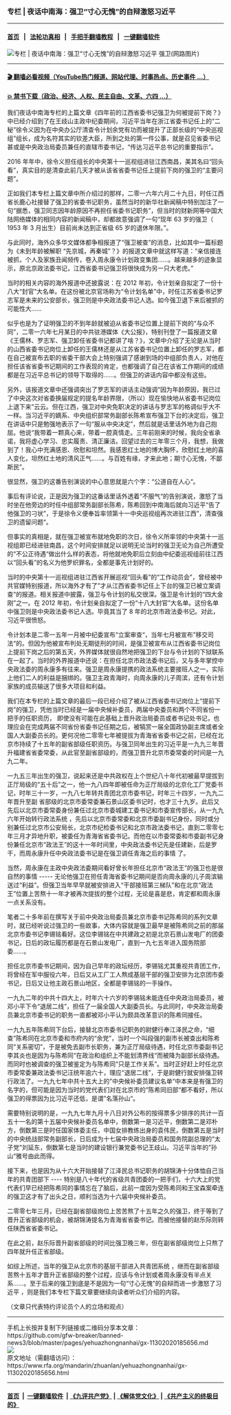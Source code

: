 ### 专栏 | 夜话中南海：强卫“寸心无愧”的自辩激怒习近平
------------------------

#### [首页](https://github.com/gfw-breaker/banned-news3/blob/master/README.md) &nbsp;&nbsp;|&nbsp;&nbsp; [法轮功真相](https://github.com/begood0513/basic/blob/master/README.md)  &nbsp;&nbsp;|&nbsp;&nbsp; [手把手翻墙教程](https://github.com/gfw-breaker/guides/wiki)  &nbsp;&nbsp;|&nbsp;&nbsp; [一键翻墙软件](https://github.com/gfw-breaker/nogfw/blob/master/README.md)  



<div id="headerimg">
 <img alt="专栏 | 夜话中南海：强卫“寸心无愧”的自辩激怒习近平" src="https://www.rfa.org/mandarin/zhuanlan/yehuazhongnanhai/gx-11302020185656.html/@@images/2bf8788b-96ba-4ab8-871b-d02106dd8cb6.jpeg" title="专栏 | 夜话中南海：强卫“寸心无愧”的自辩激怒习近平"/>
 <span class="lead_image_caption">
  强卫(网路图片)
 </span>
 <!-- zoomattribute -->
</div>

<hr/>


#### [ 🎬  翻墙必看视频（YouTube热门频道、网站代理、时事热点、历史事件 ...）](https://github.com/gfw-breaker/links/blob/master/banned.md)

#### [ 💥  禁书下载（政治、经济、人权、民主自由、文革、六四 ...）](https://github.com/gfw-breaker/books/blob/master/README.md)

<div id="storytext">
 <div class="sidebar">
 </div>
 <p>
 </p>
 <p>
  我们夜话中南海专栏的上篇文章《四年前的江西省委书记强卫为何被提前下岗？》中已经介绍到了在王歧山主政中纪委期间，习近平当年在浙江省委书记任上的“二秘”徐令义因为在中央办公厅清查令计划余党有功而被提升了正部长级的“中央巡视组”组长，成为名符其实的钦差大臣，所到之处的第一件公事，就是召见省委书记甚或是中央政治局委员兼任的直辖市委书记，“传达习近平总书记的重要指示”。
 </p>
 <p>
  <span>
   2016
   <span>
    年年中，徐令义担任组长的中央第十一巡视组进驻江西南昌，美其名曰“回头看”，真实目的是清查此前几天才被从该省省委书记任上提前下岗的强卫的“主要问题”。
   </span>
  </span>
 </p>
 <p>
  <span>
   正如我们本专栏上篇文章中所介绍过的那样，二零一六年六月二十九日，时任江西省长鹿心社接替了强卫的省委书记职务，虽然当时的新华社新闻稿中特别加注了一句“据悉，强卫同志因年龄原因不再担任省委书记职务”，但当时的财新网等中国大陆网络媒体的相同内容的新闻稿中，却都故意强调了一句“现年
  </span>
  <span>
   63
   <span>
    岁的强卫（
   </span>
   1953
   <span>
    年
   </span>
   3
   <span>
    月出生）目前尚未达到正省级
   </span>
   65
   <span>
    岁的退休年限。”。
   </span>
  </span>
 </p>
 <p>
  <span>
   与此同时，海外众多华文媒体都争相报道了“强卫被查”的消息，比如其中一篇标题为《未到年龄被解职
  </span>
  <span>
   <span>
    “先京城，再秦城”？》的报道文章中就这样写道：“亲信接连被抓，个人及家族丑闻频传，卷入周永康令计划政变集团……。越来越多的迹象显示，原北京政法委书记，江西省委书记强卫将很快成为另一只大老虎。”
   </span>
  </span>
 </p>
 <p>
  <span>
   当时的相关内容的海外报道中还披露说：在
  </span>
  <span>
   2012
   <span>
    年初，令计划亲自拟定了一份十八大“封官”大名单。在这份被北京官场称为“令计划名单”中，时任江苏省委书记罗志军是未来的公安部长，强卫则是中央政法委书记人选。如今强卫退下来后被抓的可能性大……
   </span>
  </span>
 </p>
 <p>
  <span>
   似乎也是为了证明强卫的不到年龄就被迫从省委书记位置上提前下岗的“与众不同”，二零一六年七月某日的中共驻港媒体《大公报》，特别刊登了一篇报道文章《王儒林、罗志军、强卫卸任省委书记都讲了啥？》，文章中介绍了无论是从当时的山西省委书记岗位上卸任的王儒林还是从江苏省委书记位置上卸任的罗志军，都在自己被宣布去职的省委干部大会上特别强调了感谢到场的中组部负责人，对他在担任该省省委书记期间的工作表现的肯定，也都强调了自己在该省工作期间的成绩都是在习近平总书记的领导下取得的……。但强卫的讲话内容中都没有这些。
  </span>
 </p>
 <p>
  <span>
   另外，该报道文章中还强调突出了罗志军的讲话主动强调“因为年龄原因，我已过了中央这次对省委换届规定的提名年龄界限，（所以）现在愉快地从省委书记岗位上退下来”云云。但在江西，强卫对中央免职决定的讲话与罗志军的格调似乎大不一样。当习近平的嫡系、中央组织部常务副部长陈希宣布强卫下台的决定后，强卫在讲话中只是勉强地表示了一句“服从中央决定”，然后就是话里话外地为自己抱屈。他说“我带着一颗真心来，带着一腔真情走。三年前刚来的时候，我向全省承诺，我将虚心学习、忠实履责、清正廉洁。回望过去的三年零三个月，我想，我做到了！我心中充满感恩、欣慰和坦然。我感恩红土地的博大胸怀，欣慰红土地的喜人变化，坦然红土地的清风正气……。与百姓有缘，才来此地；期寸心无愧，不鄙斯民”。
  </span>
 </p>
 <p>
  <span>
   很显然，强卫的这番告别演说的中心意思就是六个字：“公道自在人心“。
  </span>
 </p>
 <p>
  <span>
   事后有评论说，正是因为强卫的这番话里话外透着“不服气“的告别演说，激怒了当时坐在他旁边的时任中组部常务副部长陈希，陈希回到中南海后就向习近平“告了他强卫的刁状”，于是徐令义便奉旨率领第十一中央巡视组再次进驻江西”，清查强卫的遗留问题“。
  </span>
 </p>
 <p>
  <span>
   但事实的真相是，就在强卫被宣布就地免职的次日，徐令义所率领的中央第十一巡视组即已经进驻南昌，这个时间安排就足以说明无论当时的强卫无论为自己所遭受的“不公正待遇“做出什么样的表态，将他就地免职后立刻由中纪委巡视组前往江西以“回头看”的名义为他罗织罪名，全都是事先计划好的。
  </span>
 </p>
 <p>
  <span>
   当时的中央第十一巡视组进驻江西省开展巡视“回头看”的“工作动员会”，曾经被中共官媒特别报道，所以海外才有了”才从江西省委书记任上下台的强卫已被立案调查“的报道。相关报道中披露，强卫与令计划的私交很深。强卫是令计划的“四大金刚”之一。在
  </span>
  <span>
   2012
   <span>
    年初，令计划亲自拟定了一份“十八大封官”大名单。这份名单中强卫则是中央政法委书记人选。毕竟其当了
   </span>
   8
   <span>
    年的北京市政法委书记。对此，习近平很愤怒。
   </span>
  </span>
 </p>
 <p>
  <span>
   令计划本是二零一五年一月被中纪委宣布“立案审查“，当年七月被宣布”移交司法“的。但因为他被宣布判处无期徒刑的时间，是强卫被宣布从江西省委书记岗位上提前下岗之后的第五天，外界媒体就很自然地把强卫的下台与令计划的下狱联系在一起了。当时的外界报道中还说：在担任北京市政法委书记后，又与多年掌控中央政法委的周永康多有往来。强卫是周永康提携的政法系统主要接班人之一，实际上他们二人的利益是捆绑的。强卫主政青海时，向周永康的儿子周滨，还有令计划家族的成员输送了很多大项目和利益。
  </span>
 </p>
 <p>
  <span>
   我们在本专栏的上篇文章的最后一段已经介绍了被从江西省委书记岗位上“提前下岗”的强卫，凭他当时已经是一届中央候补委员，两届中央委员和两个不同省份一把手的任职资历， 即使没有可能在此基础上晋升政治局委员或者书记处书记，也理应会在完成两届不同省份省委书记任期之后，被犒赏一届全国政协副主席或者全国人大副委员长的。更何况他二零零七年被提拔为青海省省委书记之前，已经在北京市持续了十五年的副省部级任职资历。与强卫同年出生的习近平是一九九三年晋升福建省省委常委，从此官至副省部级的，而强卫晋升北京市委常委的时间是一九九二年。
  </span>
 </p>
 <p>
  <span>
   一九五三年出生的强卫，说起来还是中共政权在上个世纪八十年代初被最早提拔到正厅局级的“五十后”之一，他一九八四年即被任命为正厅局级的北京化工厂党委书记，时年三十一岁，一九八七年转共青团北京市委书记，时年三十四岁，一九九二年晋升至副 省部级的北京市委常委兼石景山区委书记时，也才三十九岁。此后又先后以北京市委常委身份兼任过北京市委城建工委书记和市委宣传部长，从一九九六年开始转行政法系统 ，先后以北京市委常委和北京市委副书记身份，同时或分别兼任过北京市公安局长，北京市纪检委书记和北京市政法委书记，直到二零零七年三月才异地升职，被委任为青海省省委书记。而他在以市委常委和市委副书记身份兼任北京市“政法王”的这十一年时间里，中央政法委书记先是任建新，后是罗干，而周永康升任中央政法委书记是在强卫调任青海之后的事情 了。
  </span>
 </p>
 <p>
  <span>
   当然，周永康在主政中央政法委期间看好曾长年担任北京市“政法王”的强卫也是很自然的事情
  </span>
  <span>
   -----
   <span>
    无论他强卫在担任青海省委书记期间是否向周永康的儿子周滨输送过“利益”。但强卫当年早早就被安排进入“干部接班第三梯队”和在北京“政法王”位置上苦熬十一年才被再次提拔的整个过程，无论是喜是悲，肯定都和周永康一点关系没有。
   </span>
  </span>
 </p>
 <p>
  <span>
   笔者二十多年前在撰写关于前中央政治局委员兼北京市委书记陈希同的系列文章时，就已经听说过强卫的一些故事，大体内容就是强卫最早是被陈希同之前的那届北京市委书记李锡铭看好。这位李锡铭在中共建政之初是北京石景山发电厂的团委书记，日后的政坛履历都是在石景山发电厂，直到一九七五年进入国务院部委……。
  </span>
 </p>
 <p>
  <span>
   担任北京市委书记期间，因为自己早年的政坛经历，李锡铭尤其重视共青团工作，将曾经在军中服役六年，日后又从工厂工人熬成基层干部的强卫安排为北京团市委书记，日后又让他主政石景山地区，全都是李锡铭的一手操作。
  </span>
 </p>
 <p>
  <span>
   一九九二年的中共十四大上，时年六十六岁的李锡铭未能连任中央政治局委员，被邓小平下令“退居二线”，担任了一届全国人大副委员长。与此同时，中央政治局委员兼北京市委书记的职务一直都被邓小平认为颇具改革意识的陈希同接任。
  </span>
 </p>
 <p>
  <span>
   一九九五年陈希同下台后，接替北京市委书记职务的尉健行奉江泽民之命，“细查”陈希同在北京市委和市府内的“余党”，当时一个叫段强的副市长被查出和陈希同“关系密切”，于是被免去副市长职务，兼为正厅局级待遇，时任北京市委副书记李其炎也是因为与陈希同“在政治和组织上不能划清界线“而被降为副部长级待遇。而同时也被调查的强卫被鉴定为与陈希同“只是工作关系”。当时正好赶上时任北京市委常委兼政法委书记汪统年逾六十，理应“退居二线”，于是尉健行就安排强卫转行政法了。一九九七年中共十五大上的”中央候补委员建议名单“中本来是有强卫的名字的，但可能是因为当时的党代表们对在北京市的”陈希同旧部“都不看好，所以强卫的得票因为比习近平还低，是谓”名落孙山“。
  </span>
 </p>
 <p>
  <span>
   需要特别说明的是，一九九七年九月十八日对外公布的按得票多少排序的共计一百五十一名的第十五届中央候补委员名单中，倒数第一是习近平，倒数第二是邓朴方，倒数第三是时任国家体委主任，中国女排教练出身的袁伟民，倒数第五是当时的中央统战部常务副部长，日后成为十七届中央政治局委员和国务院副总理的“太子党”刘延东，倒数第七是当时的建设银行兼党委书记王歧山。习近平当年的”孙山“雅号由此而得。
  </span>
 </p>
 <p>
  <span>
   接下来，也是因为从十六大开始接替了江泽民总书记职务的胡锦涛十分体恤自己当年的共青团部下
  </span>
  <span>
   ----
   <span>
    特别是八十年代的省级共青团委的一把手们，十六大上的党代表们早已经把陈希同的事情忘在了脑后，此前一度因为受陈希同和王宝森案牵连的强卫这才有了出头之日，顺利当选为十六届中央候补委员。
   </span>
  </span>
 </p>
 <p>
  <span>
   二零零七年三月，已经在副省部级岗位上苦苦熬了十五年之久的强卫，终于等到了晋升正省部级的机会，被胡锦涛提名为青海省省委书记。而被他接替的赵乐际则转任陕西省省委书记。
  </span>
 </p>
 <p>
  <span>
   在此之前，赵乐际晋升副省部级的时间比强卫晚三年，但在副省部级岗位上只熬了四年就升任正省部级。
  </span>
 </p>
 <p>
  <span>
   如综上所述，当年的强卫从北京市的基层干部进入共青团系统 ，继而在副省部级苦熬十五年才晋升正省部级的整个过程，应该与令计划或者周永康没有半点关系……。至于后来的强卫到底是不是因为一句“寸心无愧”的自辩而进一步激怒了习近平 ，则是我们本专栏下篇文章要继续向读者听众们介绍的内容。
  </span>
 </p>
 <p>
  <span>
   （文章只代表特约评论员个人的立场和观点）
  </span>
 </p>
</div>

<hr/>
手机上长按并复制下列链接或二维码分享本文章：<br/>
https://github.com/gfw-breaker/banned-news3/blob/master/pages/yehuazhongnanhai/gx-11302020185656.md <br/>
<a href='https://github.com/gfw-breaker/banned-news3/blob/master/pages/yehuazhongnanhai/gx-11302020185656.md'><img src='https://github.com/gfw-breaker/banned-news3/blob/master/pages/yehuazhongnanhai/gx-11302020185656.md.png'/></a> <br/>
原文地址（需翻墙访问）：https://www.rfa.org/mandarin/zhuanlan/yehuazhongnanhai/gx-11302020185656.html


------------------------
#### [首页](https://github.com/gfw-breaker/banned-news3/blob/master/README.md) &nbsp;|&nbsp; [一键翻墙软件](https://github.com/gfw-breaker/nogfw/blob/master/README.md) &nbsp;| [《九评共产党》](https://github.com/gfw-breaker/9ping.md/blob/master/README.md#九评之一评共产党是什么) | [《解体党文化》](https://github.com/gfw-breaker/jtdwh.md/blob/master/README.md) | [《共产主义的终极目的》](https://github.com/gfw-breaker/gczydzjmd.md/blob/master/README.md)


<img src='http://gfw-breaker.win/banned-news3/pages/yehuazhongnanhai/gx-11302020185656.md' width='0px' height='0px'/>